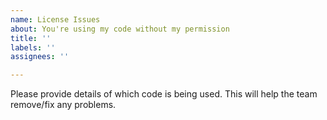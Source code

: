 ```yaml
---
name: License Issues
about: You're using my code without my permission
title: ''
labels: ''
assignees: ''

---
```


Please provide details of which code is being used. This will help the team remove/fix any problems.
